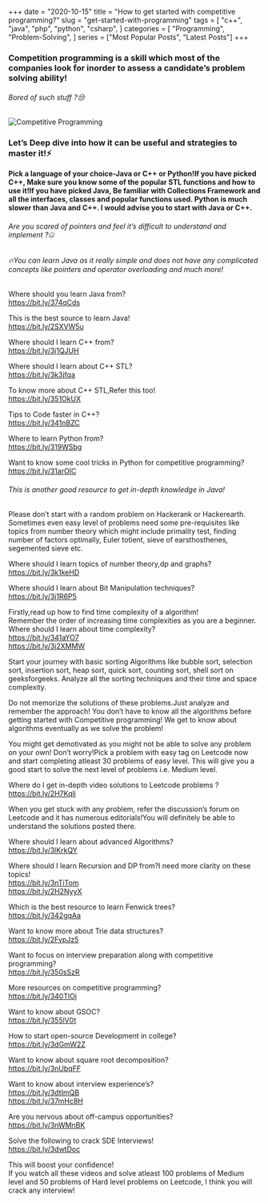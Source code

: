 +++
date = "2020-10-15"
title = "How to get started with competitive programming?"
slug = "get-started-with-programming"
tags = [
    "c++",
    "java",
    "php",
    "python",
    "csharp",
]
categories = [
    "Programming",
    "Problem-Solving",
]
series = ["Most Popular Posts", "Latest Posts"]
+++

### Competition programming is a skill which most of the companies look for inorder to assess a candidate’s problem solving ability!

###### Bored of such stuff ?😒  

![Competitive Programming](https://miro.medium.com/max/700/1*4JvvxmEJZg_k2LvTDbJEJA.jpeg "The Complete Reference to Competitive Programming")  

### Let’s Deep dive into how it can be useful and strategies to master it!⚡  


**Pick a language of your choice-Java or C++ or Python!If you have picked C++, Make sure you know some of the popular STL functions and how to use it!If you have picked Java, Be familiar with Collections Framework and all the interfaces, classes and popular functions used. Python is much slower than Java and C++. I would advise you to start with Java or C++.**  

###### Are you scared of pointers and feel it’s difficult to understand and implement ?🤐  

###### 🔥You can learn Java as it really simple and does not have any complicated concepts like pointers and operator overloading and much more!  

Where should you learn Java from?  
https://bit.ly/374qCds  

This is the best source to learn Java!  
https://bit.ly/2SXVW5u  

Where should I learn C++ from?  
https://bit.ly/3j1QJUH  

Where should I learn about C++ STL?  
https://bit.ly/3k3jfqa  

To know more about C++ STL,Refer this too!  
https://bit.ly/351OkUX  

Tips to Code faster in C++?  
https://bit.ly/341nBZC  

Where to learn Python from?  
https://bit.ly/319WSbg  

Want to know some cool tricks in Python for competitive programming?  
https://bit.ly/31arOIC  

###### This is another good resource to get in-depth knowledge in Java!  

Please don’t start with a random problem on Hackerank or Hackerearth. Sometimes even easy level of problems need some pre-requisites like topics from number theory which might include primality test, finding number of factors optimally, Euler totient, sieve of earsthosthenes, segemented sieve etc.  

Where should I learn topics of number theory,dp and graphs?  
https://bit.ly/3k1keHD  

Where should I learn about Bit Manipulation techniques?  
https://bit.ly/3j1R6P5  

Firstly,read up how to find time complexity of a algorithm!  
Remember the order of increasing time complexities as you are a beginner.
Where should I learn about time complexity?  
https://bit.ly/341aYO7  
https://bit.ly/3j2XMMW  

Start your journey with basic sorting Algorithms like bubble sort, selection sort, insertion sort, heap sort, quick sort, counting sort, shell sort on geeksforgeeks. Analyze all the sorting techniques and their time and space complexity.  

Do not memorize the solutions of these problems.Just analyze and remember the approach!
You don’t have to know all the algorithms before getting started with Competitive programming!
We get to know about algorithms eventually as we solve the problem!  

You might get demotivated as you might not be able to solve any problem on your own!
Don’t worry!Pick a problem with easy tag on Leetcode now and start completing atleast 30 problems of easy level. This will give you a good start to solve the next level of problems i.e. Medium level.  

Where do I get in-depth video solutions to Leetcode problems ?  
https://bit.ly/2H7Kqli  

When you get stuck with any problem, refer the discussion’s forum on Leetcode and it has numerous editorials!You will definitely be able to understand the solutions posted there.  

Where should I learn about advanced Algorithms?  
https://bit.ly/3lKrkQY  

Where should I learn Recursion and DP from?I need more clarity on these topics!  
https://bit.ly/3nTiTom  
https://bit.ly/2H2NyyX  

Which is the best resource to learn Fenwick trees?  
https://bit.ly/342gqAa  

Want to know more about Trie data structures?  
https://bit.ly/2FvpJz5  

Want to focus on interview preparation along with competitive programming?  
https://bit.ly/350sSzR  

More resources on competitive programming?  
https://bit.ly/340TlOj  

Want to know about GSOC?  
https://bit.ly/355lV0t  

How to start open-source Development in college?  
https://bit.ly/3dGmW2Z  

Want to know about square root decomposition?  
https://bit.ly/3nUbqFF  

Want to know about interview experience’s?  
https://bit.ly/3dtImQB  
https://bit.ly/37mHc8H  

Are you nervous about off-campus opportunities?  
https://bit.ly/3nWMnBK  

Solve the following to crack SDE Interviews!  
https://bit.ly/3dwtDoc  

This will boost your confidence!  
If you watch all these videos and solve atleast 100 problems of Medium level and 50 problems of Hard level problems on Leetcode, I think you will crack any interview!